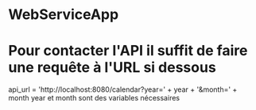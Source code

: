 # WebServiceApp

# Pour contacter l'API il suffit de faire une requête à l'URL si dessous
api_url = 'http://localhost:8080/calendar?year=' + year + '&month=' + month
year et month sont des variables nécessaires
